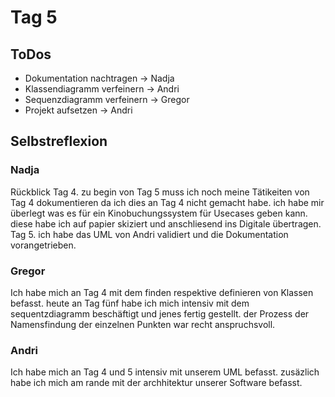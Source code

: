 # Tag 5
## ToDos
* Dokumentation nachtragen -> Nadja
* Klassendiagramm verfeinern -> Andri
* Sequenzdiagramm verfeinern -> Gregor
* Projekt aufsetzen -> Andri
## Selbstreflexion
### Nadja
Rückblick Tag 4. 
zu begin von Tag 5 muss ich noch meine Tätikeiten von Tag 4 dokumentieren da ich dies an Tag 4 nicht gemacht habe.
ich habe mir überlegt was es für ein Kinobuchungssystem für Usecases geben kann. diese habe ich auf papier skiziert und anschliesend ins Digitale übertragen.
Tag 5.
ich habe das UML von Andri validiert und die Dokumentation vorangetrieben.
### Gregor
Ich habe mich an Tag 4 mit dem finden respektive definieren von Klassen befasst. heute an Tag fünf habe ich mich intensiv mit dem sequentzdiagramm beschäftigt und jenes fertig gestellt. der Prozess der Namensfindung der einzelnen Punkten war recht anspruchsvoll.
### Andri
Ich habe mich an Tag 4 und 5 intensiv mit unserem UML befasst. zusäzlich habe ich mich am rande mit der archhitektur unserer Software befasst.
